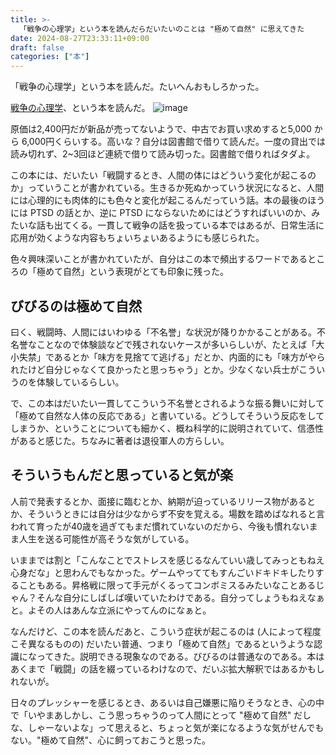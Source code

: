 ```yaml
---
title: >-
  「戦争の心理学」という本を読んだらだいたいのことは "極めて自然" に思えてきた
date: 2024-08-27T23:33:11+09:00
draft: false
categories: ["本"]
---
```


「戦争の心理学」という本を読んだ。たいへんおもしろかった。

<!--more-->

[戦争の心理学](https://www.amazon.co.jp/dp/4576080075)、という本を読んだ。
![image](https://github.com/user-attachments/assets/b77bb3d6-64a2-4c38-8421-d3a9202652df)

原価は2,400円だが新品が売ってないようで、中古でお買い求めすると5,000 から 6,000円くらいする。高いな？自分は図書館で借りて読んだ。一度の貸出では読み切れず、2~3回ほど連続で借りて読み切った。図書館で借りればタダよ。

この本には、だいたい「戦闘するとき、人間の体にはどういう変化が起こるのか」っていうことが書かれている。生きるか死ぬかっていう状況になると、人間には心理的にも肉体的にも色々と変化が起こるんだっていう話。本の最後のほうには PTSD の話とか、逆に PTSD にならないためにはどうすればいいのか、みたいな話も出てくる。一貫して戦争の話を扱っている本ではあるが、日常生活に応用が効くような内容もちょいちょいあるようにも感じられた。

色々興味深いことが書かれていたが、自分はこの本で頻出するワードであるところの「極めて自然」という表現がとても印象に残った。

## びびるのは極めて自然

曰く、戦闘時、人間にはいわゆる「不名誉」な状況が降りかかることがある。不名誉なことなので体験談などで残されないケースが多いらしいが、たとえば「大小失禁」であるとか「味方を見捨てて逃げる」だとか、内面的にも「味方がやられたけど自分じゃなくて良かったと思っちゃう」とか。少なくない兵士がこういうのを体験しているらしい。

で、この本はだいたい一貫してこういう不名誉とされるような振る舞いに対して「極めて自然な人体の反応である」と書いている。どうしてそういう反応をしてしまうか、ということについても細かく、概ね科学的に説明されていて、信憑性があると感じた。ちなみに著者は退役軍人の方らしい。

## そういうもんだと思っていると気が楽

人前で発表するとか、面接に臨むとか、納期が迫っているリリース物があるとか、そういうときには自分は少なからず不安を覚える。場数を踏めばなれると言われて育ったが40歳を過ぎてもまだ慣れていないのだから、今後も慣れないまま人生を送る可能性が高そうな気がしている。

いままでは割と「こんなことでストレスを感じるなんていい歳してみっともねえ心身だな」と思わんでもなかった。ゲームやっててもすんごいドキドキしたりすることもある。昇格戦に限って手元がくるってコンボミスるみたいなことあるじゃん？そんな自分にしばしば嘆いていたわけである。自分ってしょうもねえなぁと。よその人はあんな立派にやってんのになぁと。

なんだけど、この本を読んだあと、こういう症状が起こるのは (人によって程度こそ異なるものの) だいたい普通、つまり「極めて自然」であるというような認識になってきた。説明できる現象なのである。びびるのは普通なのである。本はあくまで「戦闘」の話を綴っているわけなので、だいぶ拡大解釈ではあるかもしれないが。

日々のプレッシャーを感じるとき、あるいは自己嫌悪に陥りそうなとき、心の中で「いやまあしかし、こう思っちゃうのって人間にとって "極めて自然" だしな、しゃーないよな」って思えると、ちょっと気が楽になるような気がせんでもない。"極めて自然"、心に飼っておこうと思った。
